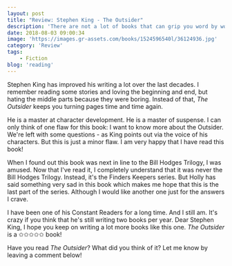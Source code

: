 ```yaml
---
layout: post
title: "Review: Stephen King - The Outsider"
description: 'There are not a lot of books that can grip you word by word. The more pages there are, the harder it gets. I am very lucky to have found one of those books! Thank you, Stephen King.'
date: 2018-08-03 09:00:34
image: 'https://images.gr-assets.com/books/1524596540l/36124936.jpg'
category: 'Review'
tags: 
    - Fiction
blog: 'reading'
---
```

Stephen King has improved his writing a lot over the last decades. I remember reading some stories and loving the beginning and end, but hating the middle parts because they were boring. Instead of that, <em>The Outsider</em> keeps you turning pages time and time again.

He is a master at character development. He is a master of suspense. I can only think of one flaw for this book: I want to know more about the Outsider. We're left with some questions - as King points out via the voice of his characters. But this is just a minor flaw. I am very happy that I have read this book!

When I found out this book was next in line to the Bill Hodges Trilogy, I was amused. Now that I've read it, I completely understand that it was never the Bill Hodges Trilogy. Instead, it's the Finders Keepers series. But Holly has said something very sad in this book which makes me hope that this is the last part of the series. Although I would like another one just for the answers I crave. 

I have been one of his Constant Readers for a long time. And I still am. It's crazy if you think that he's still writing two books per year. Dear Stephen King, I hope you keep on writing a lot more books like this one. <em>The Outsider</em> is a ✩✩✩✩✩ book!

Have you read <em>The Outsider</em>? What did you think of it? Let me know by leaving a comment below!